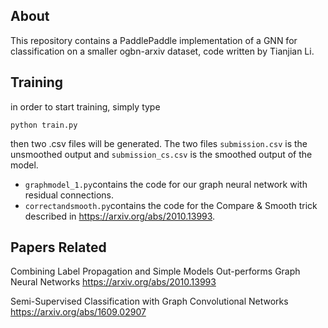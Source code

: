 ## About
This repository contains a PaddlePaddle implementation of a GNN for classification on a smaller ogbn-arxiv dataset, code written by Tianjian Li.


## Training
in order to start training, simply type 
```
python train.py
```
then two .csv files will be generated. The two files
`submission.csv` is the unsmoothed output and `submission_cs.csv` is the smoothed output of the model.

- `graphmodel_1.py`contains the code for our graph neural network with residual connections.  
- `correctandsmooth.py`contains the code for the Compare & Smooth trick described in https://arxiv.org/abs/2010.13993.


## Papers Related
Combining Label Propagation and Simple Models Out-performs Graph Neural Networks
https://arxiv.org/abs/2010.13993

Semi-Supervised Classification with Graph Convolutional Networks
https://arxiv.org/abs/1609.02907

